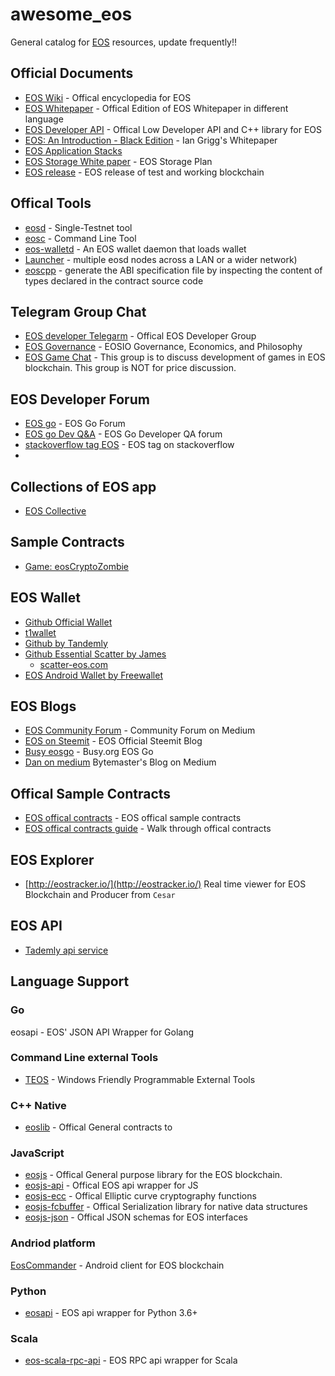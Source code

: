 # awesome_eos
General catalog for [EOS](https://github.com/EOSIO/eos) resources, update frequently!!


## Official Documents
- [EOS Wiki](https://github.com/EOSIO/eos/wiki) - Offical encyclopedia for EOS
- [EOS Whitepaper](https://github.com/EOSIO/Documentation) - Offical Edition of EOS Whitepaper in different language
- [EOS Developer API](https://eosio.github.io/eos/) - Offical Low Developer API and C++ library for EOS 
- [EOS: An Introduction - Black Edition](http://iang.org/papers/EOS_An_Introduction-BLACK-EDITION.pdf) - Ian Grigg's Whitepaper 
- [EOS Application Stacks](https://steemit.com/eos/@eosio/introducing-eos-io-application-stack)
- [EOS Storage White paper](https://github.com/EOSIO/Documentation/raw/master/EOS.IO%20Storage.pdf) - EOS Storage Plan
- [EOS release](https://github.com/EOSIO/eos/wiki/Releases) - EOS release of test and working blockchain

## Offical Tools 
- [eosd](https://github.com/eosio/eos/wiki/Programs-&-Tools#eosd) - Single-Testnet tool 
- [eosc](https://github.com/eosio/eos/wiki/Programs-&-Tools#eosc) - Command Line Tool 
- [eos-walletd](https://github.com/eosio/eos/wiki/Programs-&-Tools#eos-walletd) - An EOS wallet daemon that loads wallet 
- [Launcher](https://github.com/eosio/eos/wiki/Programs-&-Tools#launcher) - multiple eosd nodes across a LAN or a wider network)
- [eoscpp](https://github.com/eosio/eos/wiki/Programs-&-Tools#eoscpp) - generate the ABI specification file by inspecting the content of types declared in the contract source code

## Telegram Group Chat
- [EOS developer Telegarm](https://t.me/joinchat/EgOVjkPktgfUS3kt14FStw) - Offical EOS Developer Group
- [EOS Governance](https://t.me/EOSGov) - EOSIO Governance, Economics, and Philosophy
- [EOS Game Chat](https://t.me/EosGameDevelopers) - This group is to discuss development of games in EOS blockchain.
This group is NOT for price discussion.

## EOS Developer Forum
- [EOS go](http://forums.eosgo.io/) - EOS Go Forum
- [EOS go Dev Q&A](http://forums.eosgo.io/categories/q-a-for-developers) -  EOS Go Developer QA forum
- [stackoverflow tag EOS](https://stackoverflow.com/questions/tagged/eos) - EOS tag on stackoverflow
-
## Collections of EOS app
- [EOS Collective](https://eoscollective.org/)
## Sample Contracts
- [Game: eosCryptoZombie](https://github.com/ludvigkratz/eosCryptoZombie)
## EOS Wallet
- [Github Official Wallet](https://github.com/EOSIO/eos-wallet-app/blob/master/README.md)
- [t1wallet](https://t1wallet.eos.io)	
- [Github by Tandemly](https://github.com/Tandemly/eos-web-wallet)
- [Github Essential Scatter by James](https://github.com/EOSEssentials/Scatter)
  - [scatter-eos.com](scatter-eos.com)
- [EOS Android Wallet by Freewallet](https://play.google.com/store/apps/details?id=eos.org.freewallet.app&hl=en)			


## EOS Blogs
- [EOS Community Forum](https://medium.com/@eosforumorg) - Community Forum on Medium
- [EOS on Steemit](https://steemit.com/@eosio) - EOS Official Steemit Blog 
- [Busy eosgo](https://busy.org/@eosgo/) - Busy.org EOS Go
- [Dan on medium](https://medium.com/@bytemaster?source=post_header_lockup) Bytemaster's Blog on Medium


 ## Offical Sample Contracts
 - [EOS offical contracts](https://github.com/EOSIO/eos/tree/master/contracts) - EOS offical sample contracts
 - [EOS offical contracts guide](https://github.com/eosio/eos/wiki/Tutorials) - Walk through offical contracts

## EOS Explorer
- [http://eostracker.io/](http://eostracker.io/) Real time viewer for EOS Blockchain and Producer from `Cesar`

## EOS API
 - [Tademly api service](https://github.com/Tandemly/eos-api-service) 

 
## Language Support 
### Go
eosapi - EOS' JSON API Wrapper for Golang

### Command Line external Tools
 - [TEOS](https://github.com/tokenika/teos) - Windows Friendly Programmable External Tools

### C++ Native
- [eoslib](https://github.com/EOSIO/eos/tree/b5207a1b47efa0bf739b92b8c6b126cc9fd58d5b/contracts) - Offical General contracts to 

### JavaScript 
- [eosjs](https://github.com/EOSIO/eosjs) - Offical General purpose library for the EOS blockchain. 
- [eosjs-api](https://github.com/EOSIO/eosjs) - Offical EOS api wrapper for JS 
- [eosjs-ecc](https://github.com/EOSIO/eosjs-ecc) - Offical Elliptic curve cryptography functions 
- [eosjs-fcbuffer](https://github.com/EOSIO/eosjs-ecc) - Offical Serialization library for native data structures 
- [eosjs-json](https://github.com/EOSIO/eosjs-json) - Offical JSON schemas for EOS interfaces 


### Andriod platform
[EosCommander](https://github.com/mithrilcoin-io/EosCommander) - Android client for EOS blockchain


### Python 
- [eosapi](https://github.com/Netherdrake/py-eos-api) - EOS api wrapper for Python 3.6+ 

### Scala 
- [eos-scala-rpc-api](https://github.com/nsjames/EOS-Scala-RPC-API) - EOS RPC api wrapper for Scala

